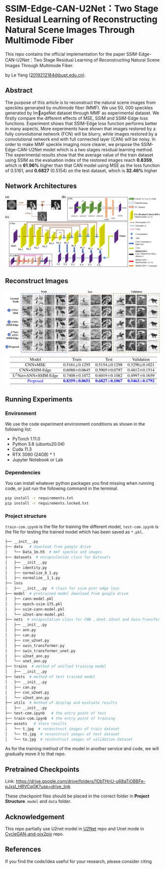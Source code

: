 # SSIM-Edge-CAN-U2Net：Two Stage Residual Learning of Reconstructing Natural Scene Images Through Multimode Fiber

This repo contains the official implementation for the paper SSIM-Edge-CAN-U2Net：Two Stage Residual Learning of Reconstructing Natural Scene Images Through Multimode Fiber.

by Le Yang (2019212184@bupt.edu.cn).

## Abstract
The purpose of this article is to reconstruct the natural scene images from
speckles generated by multimode fiber (MMF). We use 50, 000 speckles generated by ImageNet dataset through MMF as experimental dataset. We firstly compare the different
effects of MSE, SSIM and SSIM-Edge loss functions. Experiment shows that SSIM-Edge
loss function performs better in many aspects. More experiments have shown that images
restored by a fully convolutional network (FCN) will be blurry, while images restored by
a convolutional network end with full connected layer (CAN) will be noisy. In order to
make MMF speckle imaging more clearer, we propose the SSIM-Edge-CAN-U2Net model
which is a two stages residual learning method. The experimental results show that the average value of the train dataset using SSIM as the evaluation index of the restored images
reach **0.8359**, which is **61.96%** higher than that CAN model using MSE as the loss function
of 0.5161, and **0.6827** (0.5154) on the test dataset, which is **32.46%** higher

## Network Architectures
![](./assets/network-art.png)

## Reconstruct Images
![](./assets/result-images.png)
![](./assets/res-table.png)

## Running Experiments

### Environment

We use the code experiment environment conditions as shown in the following list:

- PyTorch 1.11.0
- Python 3.8 (ubuntu20.04)
- Cuda 11.3
- RTX 3090 (24GB) \* 1
- Jupyter Notebook or Lab

### Dependencies

You can install whatever python packages you find missing when running code, or just run the following command in the terminal.

```bash
pip install -r requirements.txt
pip install -r requirements.locked.txt
```

### Project structure

`train-com.ipynb` is the file for training the different model, `test-com.ipynb` is the file for testing the trained model which has been saved as `*.pkl`.

```bash
├── __init__.py
├── data   # download from google drive
│   └── Data_1m.h5  # mmf speckle and images
├── datasets  # encapsulation class for Datasets
│   ├── __init__.py
│   ├── identity.py
│   ├── normalize_0_1.py
│   ├── normalize__1_1.py
├── loss
│   ├── __init__.py  # class for ssim psnr edge loss
├── model  # pretrained model download from google drive
│   ├── cann-model.pkl
│   ├── epoch-ssim-175.pkl
│   ├── ssim-cann-model.pkl
│   └── u2net-ann-model.pkl
├── nets  # encapsulation class for CNN 、Unet、U2net and Swin-Transformer Networks
│   ├── __init__.py
│   ├── ann.py
│   ├── can.py
│   ├── cnn_u2net.py
│   ├── swin_transformer.py
│   ├── swin_transformer_unet.py
│   ├── u2net_ann.py
│   └── unet_ann.py
├── trains  # method of unified training model
│   ├── __init__.py
├── tests  # method of test trained model
│   ├── __init__.py
│   ├── can.py
│   ├── cnn_u2net.py
│   └── u2net_ann.py
├── utils  # method of display and evaluate results
│   ├── __init__.py
├── test-com.ipynb   # the entry point of test
├── train-com.ipynb  # the entry point of training
├── assets   # store results
│   └── t.jpg  # reconstruct images of train dataset
│   └── tt.jpg  # reconstruct images of test dataset
│   └── to.jpg  # reconstruct images of validation dataset
```

As for the training method of the model in another service and code, we will gradually move it to that repo.

## Pretrained Checkpoints
Link: https://drive.google.com/drive/folders/1ObTHnU-u68aTiOBBFe-pJxsI_HRVCqGK?usp=drive_link

These checkpoint files should be placed in the correct folder in **Project Structure**. `model` and `data` folder.

## Acknowledgement

This repo partially use U2net model in [U2Net](https://github.com/xuebinqin/U-2-Net) repo and Unet mode in [CycleGAN-and-pix2pix](https://github.com/junyanz/pytorch-CycleGAN-and-pix2pix) repo.

## References

If you find the code/idea useful for your research, please consider citing

```bib

```
